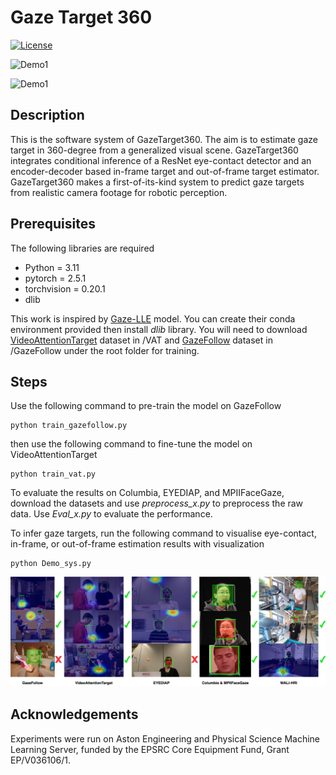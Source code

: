 # Gaze Target 360

[![License](https://img.shields.io/badge/License-MIT-green.svg)](LICENSE)

![Demo1](gifs/demo1.gif)

![Demo1](gifs/demo2.gif)

## Description

This is the software system of GazeTarget360. The aim is to estimate gaze target in 360-degree from a generalized visual scene. GazeTarget360 integrates conditional inference of a ResNet eye-contact detector and an encoder-decoder based in-frame target and out-of-frame target estimator. GazeTarget360 makes a first-of-its-kind system to predict gaze targets from realistic camera footage for robotic perception.

## Prerequisites

The following libraries are required

- Python = 3.11
- pytorch = 2.5.1
- torchvision = 0.20.1
- dlib

This work is inspired by [Gaze-LLE](https://github.com/fkryan/gazelle/tree/main?tab=readme-ov-file) model. You can create their conda environment provided then install *dlib* library. You will need to download [VideoAttentionTarget](https://github.com/ejcgt/attention-target-detection) dataset in /VAT and [GazeFollow](https://huggingface.co/datasets/ShijianDeng/gazefollow) dataset in /GazeFollow under the root folder for training.

## Steps

Use the following command to pre-train the model on GazeFollow

```base
python train_gazefollow.py
```

then use the following command to fine-tune the model on VideoAttentionTarget

```base
python train_vat.py
```

To evaluate the results on Columbia, EYEDIAP, and MPIIFaceGaze, download the datasets and use *preprocess_x.py* to preprocess the raw data. Use *Eval_x.py* to evaluate the performance. 

To infer gaze targets, run the following command to visualise eye-contact, in-frame, or out-of-frame estimation results with visualization

```base
python Demo_sys.py
```

![openingfig](https://github.com/zdai257/DisengageNet/blob/main/processed/demo0.jpg)

## Acknowledgements

Experiments were run on Aston Engineering and Physical Science Machine Learning Server, funded by the EPSRC Core Equipment Fund, Grant EP/V036106/1.

